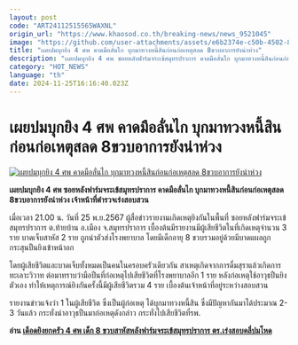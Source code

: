 ```yaml
---
layout: post
code: "ART24112515565WAXNL"
origin_url: "https://www.khaosod.co.th/breaking-news/news_9521045"
image: "https://github.com/user-attachments/assets/e6b2374e-c50b-4502-85a3-68dc117142f9"
title: "เผยปมบุกยิง 4 ศพ คาดมือลั่นไก บุกมาทวงหนี้สินก่อนก่อเหตุสลด 8ขวบอาการยังน่าห่วง"
description: "เผยปมบุกยิง 4 ศพ ซอยหลังฟาร์มจระเข้สมุทรปราการ คาดมือลั่นไก บุกมาทวงหนี้สินก่อนก่อเหตุสลด 8ขวบอาการยังน่าห่วง เจ้าหน้าที่ตำรวจเร่งสอบสวน "
category: "HOT_NEWS"
language: "th"
date: 2024-11-25T16:16:40.023Z
---
```


# เผยปมบุกยิง 4 ศพ คาดมือลั่นไก บุกมาทวงหนี้สินก่อนก่อเหตุสลด 8ขวบอาการยังน่าห่วง

[![เผยปมบุกยิง 4 ศพ คาดมือลั่นไก บุกมาทวงหนี้สินก่อนก่อเหตุสลด 8ขวบอาการยังน่าห่วง](https://www.khaosod.co.th/wpapp/uploads/2024/11/sad3-4.jpg "เผยปมบุกยิง 4 ศพ คาดมือลั่นไก บุกมาทวงหนี้สินก่อนก่อเหตุสลด 8ขวบอาการยังน่าห่วง")](https://www.khaosod.co.th/wpapp/uploads/2024/11/sad3-4.jpg)

**เผยปมบุกยิง 4 ศพ ซอยหลังฟาร์มจระเข้สมุทรปราการ คาดมือลั่นไก บุกมาทวงหนี้สินก่อนก่อเหตุสลด 8ขวบอาการยังน่าห่วง เจ้าหน้าที่ตำรวจเร่งสอบสวน**

เมื่อเวลา 21.00 น. วันที่ 25 พ.ย.2567 ผู้สื่อข่าวรายงานเกิดเหตุยิงกันในพื้นที่ ซอยหลังฟาร์มจระเข้สมุทรปราการ ต.ท้ายบ้าน อ.เมือง จ.สมุทรปราการ เบื้องต้นมีรายงานมีผู้เสียชีวิตในที่เกิดเหตุจำนวน 3 ราย บาดเจ็บสาหัส 2 ราย ถูกนำตัวส่งโรงพยาบาล โดยมีเด็กอายุ 8 ขวบรวมอยู่ด้วยมีบาดแผลถูกกระสุนปืนยิงเข้าหน้าอก

โดยผู้เสียชีวิตและบาดเจ็บทั้งหมดเป็นคนในครอบครัวเดียวกัน สาเหตุเกิดจากการดื่มสุราแล้วเกิดการทะเลาะวิวาท ต่อมาทราบว่ามือปืนที่ก่อเหตุไปเสียชีวิตที่โรงพยาบาลอีก 1 ราย หลังก่อเหตุใช้อาวุธปืนยิงตัวเอง ทำให้เหตุการณ์ยิงกันครั้งนี้มีผู้เสียชีวิตรวม 4 ราย เบื้องต้นเจ้าหน้าที่อยู่ระหว่างสอบสวน

รายงานข่าวแจ้งว่า 1 ในผู้เสียชีวิต ซึ่งเป็นผู้ก่อเหตุ ได้บุกมาทวงหนี้สิน ซึ่งมีปัญหากันมาได้ประมาณ 2-3 วันแล้ว กระทั่งนำอาวุธปืนมาก่อเหตุดังกล่าว กระทั่งไปเสียชีวิตที่รพ.

**อ่าน [เดือดยิงยกครัว 4 ศพ เด็ก 8 ขวบสาหัสหลังฟาร์มจระเข้สมุทรปราการ ตร.เร่งสอบคลี่ปมโหด](https://www.khaosod.co.th/breaking-news/news_9521014)**
